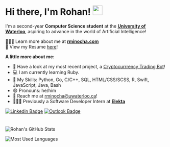 # Hi there, I'm Rohan! <img src="https://raw.githubusercontent.com/MartinHeinz/MartinHeinz/master/wave.gif" width="30px">

I'm a second-year **Computer Science student** at the [**University of Waterloo**](https://cs.uwaterloo.ca/), aspiring to advance in the world of Artificial Intelligence!

👨🏻‍💻 Learn more about me at [**rminocha.com**](https://rminocha.com/) <br>
📄 View my Resume [here](https://rminocha.com/Rohan_Minocha_Resume.pdf)!

**A little more about me:**
- 🤖 Have a look at my most recent project, a [Cryptocurrrency Trading Bot](https://github.com/rohanxminocha/crypto-trading-bot/)!
- 💻 I am currently learning Ruby.
- 🤹 My Skills: Python, Go, C/C++, SQL, HTML/CSS/SCSS, R, Swift, JavaScript, Java, Bash
- 😄 Pronouns: he/him
- 💬 Reach me at [rminocha@uwaterloo.ca](mailto:rminocha@uwaterloo.ca)!
- 🧑🏻‍⚕️ Previously a Software Developer Intern at [**Elekta**](https://www.elekta.com/)

[![Linkedin Badge](https://img.shields.io/badge/LinkedIn-0077B5?style=for-the-badge&logo=linkedin&logoColor=white)](https://www.linkedin.com/in/rohanminocha/)
[![Outlook Badge](https://img.shields.io/badge/Outlook-0078D4?style=for-the-badge&logo=microsoft-outlook&logoColor=white)](mailto:rminocha@uwaterloo.ca)

#
![Rohan's GitHub Stats](https://github-readme-stats.vercel.app/api?username=rohanxminocha&title_color=eba830&icon_color=bae67e&bg_color=171c28&text_color=f5f0e1&hide=issues&count_private=true&show_icons=true&custom_title=Rohan%27s%20GitHub%20Stats)

![Most Used Languages](https://github-readme-stats.vercel.app/api/top-langs/?username=rohanxminocha&layout=compact&langs_count=10&bg_color=171c28&text_color=f5f0e1&title_color=eba830)

<!--- rohanxminocha/rohanxminocha is a ✨ special ✨ repository because its `README.md` (this file) appears on your GitHub profile. You can click the Preview link to take a look at your changes. --->
